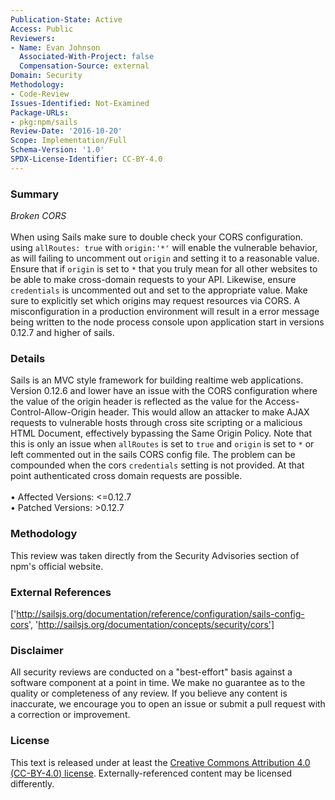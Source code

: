 ```yaml
---
Publication-State: Active
Access: Public
Reviewers:
- Name: Evan Johnson
  Associated-With-Project: false
  Compensation-Source: external
Domain: Security
Methodology:
- Code-Review
Issues-Identified: Not-Examined
Package-URLs:
- pkg:npm/sails
Review-Date: '2016-10-20'
Scope: Implementation/Full
Schema-Version: '1.0'
SPDX-License-Identifier: CC-BY-4.0
---
```

### Summary
*Broken CORS*<br><br>When using Sails make sure to double check your CORS configuration.  using `allRoutes: true` with `origin:'*'` will enable the vulnerable behavior, as will failing to uncomment out `origin` and setting it to a reasonable value.  Ensure that if `origin` is set to `*` that you truly mean for all other websites to be able to make cross-domain requests to your API.  Likewise, ensure `credentials` is uncommented out and set to the appropriate value. Make sure to explicitly set which origins may request resources via CORS.  A misconfiguration in a production environment will result in a error message being written to the node process console upon application start in versions 0.12.7 and higher of sails.
### Details
Sails is an MVC style framework for building realtime web applications.  Version 0.12.6 and lower have an issue with the CORS configuration where the value of the origin header is reflected as the value for the Access-Control-Allow-Origin header.  This would allow an attacker to make AJAX requests to vulnerable hosts through cross site scripting or a malicious HTML Document, effectively bypassing the Same Origin Policy. Note that this is only an issue when `allRoutes` is set to `true` and `origin` is set to `*` or left commented out in the sails CORS config file.  The problem can be compounded when the cors `credentials` setting is not provided.  At that point authenticated cross domain requests are possible.
<br><br>• Affected Versions: <=0.12.7
<br>• Patched Versions: >0.12.7
### Methodology
This review was taken directly from the Security Advisories section of npm's official website.
### External References
['http://sailsjs.org/documentation/reference/configuration/sails-config-cors', 'http://sailsjs.org/documentation/concepts/security/cors']
### Disclaimer
All security reviews are conducted on a "best-effort" basis against a software component at a point in time. We make no guarantee as to the quality or completeness of any review. If you believe any content is inaccurate, we encourage you to open an issue or submit a pull request with a correction or improvement.
### License
This text is released under at least the [Creative Commons Attribution 4.0 (CC-BY-4.0) license](https://creativecommons.org/licenses/by/4.0/legalcode.txt). Externally-referenced content may be licensed differently.
